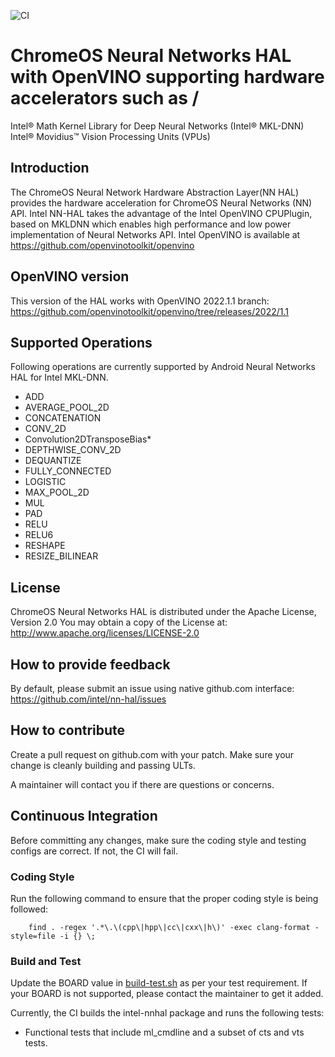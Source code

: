 ![CI](https://github.com/intel/nn-hal/actions/workflows/ci.yml/badge.svg)

# ChromeOS Neural Networks HAL with OpenVINO supporting hardware accelerators such as /
Intel® Math Kernel Library for Deep Neural Networks (Intel® MKL-DNN)
Intel® Movidius™ Vision Processing Units (VPUs)

## Introduction
The ChromeOS Neural Network Hardware Abstraction Layer(NN HAL) provides the hardware acceleration
for ChromeOS Neural Networks (NN) API. Intel NN-HAL takes the advantage of the Intel OpenVINO
CPUPlugin, based on MKLDNN which enables high performance and low power implementation of Neural Networks API.
Intel OpenVINO is available at https://github.com/openvinotoolkit/openvino

## OpenVINO version
This version of the HAL works with OpenVINO 2022.1.1 branch: https://github.com/openvinotoolkit/openvino/tree/releases/2022/1.1

## Supported Operations
Following operations are currently supported by Android Neural Networks HAL for Intel MKL-DNN.

- ADD
- AVERAGE_POOL_2D
- CONCATENATION
- CONV_2D
- Convolution2DTransposeBias*
- DEPTHWISE_CONV_2D
- DEQUANTIZE
- FULLY_CONNECTED
- LOGISTIC
- MAX_POOL_2D
- MUL
- PAD
- RELU
- RELU6
- RESHAPE
- RESIZE_BILINEAR

## License
ChromeOS Neural Networks HAL is distributed under the Apache License, Version 2.0
You may obtain a copy of the License at: http://www.apache.org/licenses/LICENSE-2.0


## How to provide feedback
By default, please submit an issue using native github.com interface:
https://github.com/intel/nn-hal/issues

## How to contribute

Create a pull request on github.com with your patch. Make sure your change is cleanly building
and passing ULTs.

A maintainer will contact you if there are questions or concerns.

## Continuous Integration
Before committing any changes, make sure the coding style and testing configs are correct.
If not, the CI will fail.

### Coding Style

Run the following command to ensure that the proper coding style is being followed:
```
    find . -regex '.*\.\(cpp\|hpp\|cc\|cxx\|h\)' -exec clang-format -style=file -i {} \;
```

### Build and Test

Update the BOARD value in [build-test.sh](ci/build-test.sh) as per your test requirement.
If your BOARD is not supported, please contact the maintainer to get it added.

Currently, the CI builds the intel-nnhal package and runs the following tests:
- Functional tests that include ml_cmdline and a subset of cts and vts tests.
